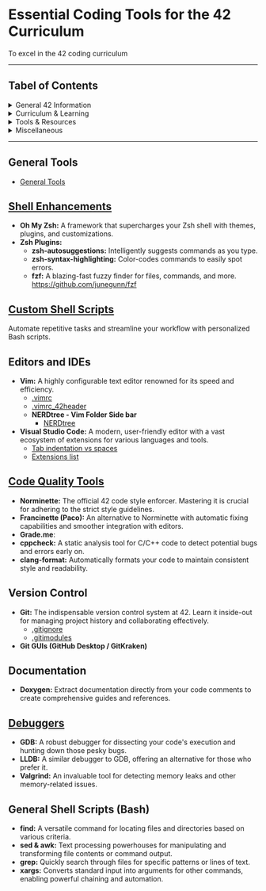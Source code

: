 # Essential Coding Tools for the 42 Curriculum

To excel in the 42 coding curriculum

---


<h2>Tabel of Contents</h2>

<details>
  <summary>General 42 Information</summary>
  <ul>
    <li>Information and Facts</li>
    <li>Trivia</li>
    <li>Rewards</li>
    <li>Network</li>
    <li>Social</li>
  </ul>
</details>

<details>
  <summary>Curriculum & Learning</summary>
  <ul>
    <li>Piscine and Common Core</li>
    <li>Exams</li>
    <li>Peer-To-Peer</li>
  </ul>
</details>

<details>
  <summary>Tools & Resources</summary>
  <ul>
    <li>Websites & Guides</li>
    <li>Extensions</li>
    <li>Grammar</li>
    <li>Browser</li>
    <li>Apps</li>
    <li>Readme</li>
    <li>Productivity</li>
    <li>Others</li>
  </ul>
</details>

<details>
  <summary>Miscellaneous</summary>
  <ul>
    <li>Wikimedia Foundation</li>
    <li>Campuses</li>
    <li>Artificial Intelligence</li>
    <li>Educational Resources</li>
    <li>Design Tools</li>
    <li>Entertainment</li>
    <li>Development Tools</li>
    <li>Others</li>
  </ul>
</details>

</body>
</html>

---
## General Tools
- [General Tools](General.md)

## [Shell Enhancements](shell.md)

- **Oh My Zsh:** A framework that supercharges your Zsh shell with themes, plugins, and customizations.
- **Zsh Plugins:**
    - **zsh-autosuggestions:** Intelligently suggests commands as you type.
    - **zsh-syntax-highlighting:** Color-codes commands to easily spot errors.
    - **fzf:** A blazing-fast fuzzy finder for files, commands, and more.
https://github.com/junegunn/fzf  

## **[Custom Shell Scripts ](Scripts.md)** 
Automate repetitive tasks and streamline your workflow with personalized Bash scripts.


## Editors and IDEs

- **Vim:** A highly configurable text editor renowned for its speed and efficiency.
	- [.vimrc](p.vimrc.md)
	- [.vimrc_42header](p.vimrc_42header.md)
   	- **NERDtree - Vim Folder Side bar**  
 		- [NERDtree](https://github.com/preservim/nerdtree) 	
- **Visual Studio Code:** A modern, user-friendly editor with a vast ecosystem of extensions for various languages and tools.
	- [Tab indentation vs spaces](VSCode.md)
	- [Extensions list](ExtList.md)

## [Code Quality Tools](CodeQuality.md)

- **Norminette:** The official 42 code style enforcer. Mastering it is crucial for adhering to the strict style guidelines.
- **Francinette (Paco):** An alternative to Norminette with automatic fixing capabilities and smoother integration with editors.
- **Grade.me**:
- **cppcheck:** A static analysis tool for C/C++ code to detect potential bugs and errors early on.
- **clang-format:** Automatically formats your code to maintain consistent style and readability.

## Version Control

- **Git:** The indispensable version control system at 42. Learn it inside-out for managing project history and collaborating effectively.
	- [.gitignore](p.gitignore.md)
	- [.gitimodules](p.gitmodules.md)
- **Git GUIs (GitHub Desktop / GitKraken)**

## Documentation

- **Doxygen:** Extract documentation directly from your code comments to create comprehensive guides and references.

## [Debuggers ](debugger.md)

- **GDB:** A robust debugger for dissecting your code's execution and hunting down those pesky bugs.
- **LLDB:** A similar debugger to GDB, offering an alternative for those who prefer it.
- **Valgrind:** An invaluable tool for detecting memory leaks and other memory-related issues.

## General Shell Scripts (Bash)

- **find:** A versatile command for locating files and directories based on various criteria.
- **sed & awk:** Text processing powerhouses for manipulating and transforming file contents or command output.
- **grep:** Quickly search through files for specific patterns or lines of text.
- **xargs:** Converts standard input into arguments for other commands, enabling powerful chaining and automation.
